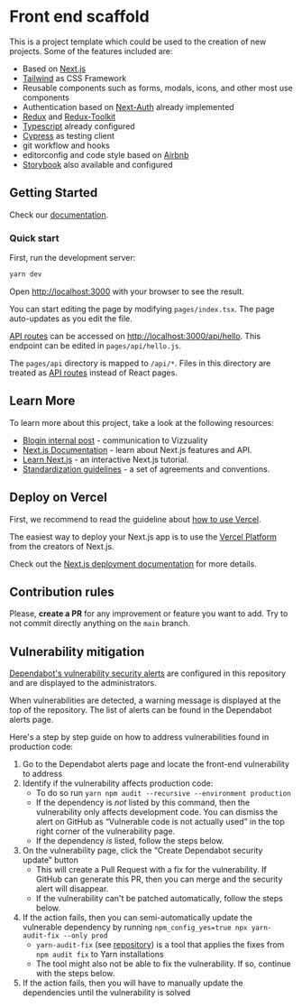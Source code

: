 # Front end scaffold

This is a project template which could be used to the creation of new projects. Some of the features included are:

- Based on [Next.js](https://nextjs.org/)
- [Tailwind](https://tailwindcss.com/) as CSS Framework
- Reusable components such as forms, modals, icons, and other most use components
- Authentication based on [Next-Auth](https://next-auth.js.org/) already implemented
- [Redux](https://redux.js.org/) and [Redux-Toolkit](https://redux-toolkit.js.org/)
- [Typescript](https://www.typescriptlang.org/) already configured
- [Cypress](https://www.cypress.io/) as testing client
- git workflow and hooks
- editorconfig and code style based on [Airbnb](https://github.com/airbnb/javascript)
- [Storybook](https://storybook.js.org/) also available and configured

## Getting Started

Check our [documentation](https://front-end-scaffold-docs.vercel.app/?path=/story/intro--page).

### Quick start

First, run the development server:

```bash
yarn dev
```

Open [http://localhost:3000](http://localhost:3000) with your browser to see the result.

You can start editing the page by modifying `pages/index.tsx`. The page auto-updates as you edit the file.

[API routes](https://nextjs.org/docs/api-routes/introduction) can be accessed on [http://localhost:3000/api/hello](http://localhost:3000/api/hello). This endpoint can be edited in `pages/api/hello.js`.

The `pages/api` directory is mapped to `/api/*`. Files in this directory are treated as [API routes](https://nextjs.org/docs/api-routes/introduction) instead of React pages.

## Learn More

To learn more about this project, take a look at the following resources:

- [Blogin internal post](https://vizzuality.blogin.co/posts/a-scaffold-to-rule-all-of-them-135768) - communication to Vizzuality
- [Next.js Documentation](https://nextjs.org/docs) - learn about Next.js features and API.
- [Learn Next.js](https://nextjs.org/learn) - an interactive Next.js tutorial.
- [Standardization guidelines](https://vizzuality.github.io/frontismos/docs/guidelines/standardization/) - a set of agreements and conventions.

## Deploy on Vercel

First, we recommend to read the guideline about [how to use Vercel](https://vizzuality.github.io/frontismos/docs/guidelines/vercel/).

The easiest way to deploy your Next.js app is to use the [Vercel Platform](https://vercel.com/new?utm_medium=default-template&filter=next.js&utm_source=create-next-app&utm_campaign=create-next-app-readme) from the creators of Next.js.

Check out the [Next.js deployment documentation](https://nextjs.org/docs/deployment) for more details.

## Contribution rules

Please, **create a PR** for any improvement or feature you want to add. Try to not commit directly anything on the `main` branch.

## Vulnerability mitigation

[Dependabot's vulnerability security alerts](https://docs.github.com/en/code-security/dependabot/dependabot-alerts/about-dependabot-alerts) are configured in this repository and are displayed to the administrators.

When vulnerabilities are detected, a warning message is displayed at the top of the repository. The list of alerts can be found in the Dependabot alerts page.

Here's a step by step guide on how to address vulnerabilities found in production code:

1. Go to the Dependabot alerts page and locate the front-end vulnerability to address
2. Identify if the vulnerability affects production code:
	- To do so run `yarn npm audit --recursive --environment production`
	- If the dependency is _not_ listed by this command, then the vulnerability only affects development code. You can dismiss the alert on GitHub as “Vulnerable code is not actually used” in the top right corner of the vulnerability page.
	- If the dependency _is_ listed, follow the steps below.
3. On the vulnerability page, click the “Create Dependabot security update” button
	- This will create a Pull Request with a fix for the vulnerability. If GitHub can generate this PR, then you can merge and the security alert will disappear.
	- If the vulnerability can't be patched automatically, follow the steps below.
4. If the action fails, then you can semi-automatically update the vulnerable dependency by running `npm_config_yes=true npx yarn-audit-fix --only prod`
	- `yarn-audit-fix` (see [repository](https://github.com/antongolub/yarn-audit-fix)) is a tool that applies the fixes from `npm audit fix` to Yarn installations
	- The tool might also not be able to fix the vulnerability. If so, continue with the steps below.
5. If the action fails, then you will have to manually update the dependencies until the vulnerability is solved

